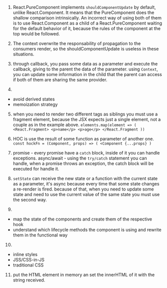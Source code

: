 1.  React.PureComponent implements `shouldComponentUpdate` by default, unlike React.Component. It means that the PureComponent does the shallow comparison intrinsically. An incorrect way of using both of them is to use React.Component as a child of a React.PureComponent waiting for the default behavior of it, because the rules of the component at the top would be followed.
    
2.  The context overwrite the responsability of propagation to the consumers render, so the shouldComponentUpdate is useless in these situations.
    
3.	 through callback, you pass some data as a parameter and execute the callback, giving to the parent the data of the parameter.
using `Context`, you can update some information in the child that the parent can access if both of them are sharing the same provider.

4. 
* avoid derived states
* memoization strategy

5.  when you need to render two different tags as siblings you must use a fragment element, because the JSX expects just a single element, not a couple as in the example above.
`elements.map(element => (
	<React.Fragment>
		<p>name</p>
		<p>age</p>
    </React.Fragment
))`

6. HOC is use the result of some function as parameter of another one.
`const hockFn = (Component, props) => (
	<Component {...props}
)`

7. promise - every promise have a `catch` block, inside of it you can handle exceptions.
	async/await - using the `try/catch` statement you can handle, when a promise throws an exception, the catch block will be executed for handle it.

8. `setState` can receive the new state or a function with the current state as a parameter, it's async because every time that some state changes a re-render is fired. because of that, when you need to update some state and need to use the current value of the same state you must use the second way.

9. 
* map the state of the components and create them of the respective hook
* understand which lifecycle methods the component is using and rewrite them in the functional way

10. 
* inline styles
* JSS/CSS-in-JS
* traditional CSS

11. put the HTML element in memory an set the innerHTML of  it with the string received.